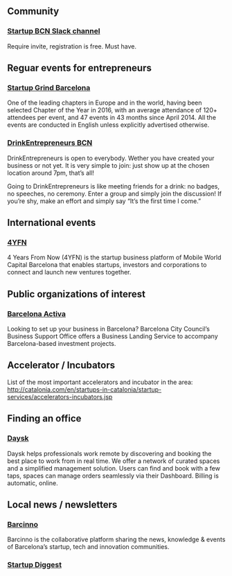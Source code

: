 ## Community

### [Startup BCN Slack channel](https://marsbased.com/startups/)

Require invite, registration is free. Must have.

## Reguar events for entrepreneurs

### [Startup Grind Barcelona](https://www.startupgrind.com/barcelona/)

One of the leading chapters in Europe and in the world, having been selected Chapter of the Year in 2016, with an average attendance of 120+ attendees per event, and 47 events in 43 months since April 2014. All the events are conducted in English unless explicitly advertised otherwise.

### [DrinkEntrepreneurs BCN](https://www.eventbrite.com/o/drinkentrepreneurs-bcn-15771673273)

DrinkEntrepreneurs is open to everybody. Wether you have created your business or not yet. It is very simple to join: just show up at the chosen location around 7pm, that’s all!

Going to DrinkEntrepreneurs is like meeting friends for a drink: no badges, no speeches, no ceremony. Enter a group and simply join the discussion! If you’re shy, make an effort and simply say “It’s the first time I come.”

## International events

### [4YFN](https://www.4yfn.com/)

4 Years From Now (4YFN) is the startup business platform of Mobile World Capital Barcelona that enables startups, investors and corporations to connect and launch new ventures together.


## Public organizations of interest

### [Barcelona Activa](https://empreses.barcelonactiva.cat/en/)

Looking to set up your business in Barcelona?
Barcelona City Council’s Business Support Office offers a Business Landing Service to accompany Barcelona-based investment projects.

## Accelerator / Incubators

List of the most important accelerators and incubator in the area: http://catalonia.com/en/startups-in-catalonia/startup-services/accelerators-incubators.jsp

## Finding an office

### [Daysk](https://app.daysk.com/list?place=Barcelona%252C%2520Spain&lat=41.3850639&long=2.1734034999999494&modality=day)

Daysk helps professionals work remote by discovering and booking the best place to work from in real time. We offer a network of curated spaces and a simplified management solution. Users can find and book with a few taps, spaces can manage orders seamlessly via their Dashboard. Billing is automatic, online.

## Local news / newsletters

### [Barcinno](http://www.barcinno.com/)

Barcinno is the collaborative platform sharing the news, knowledge & events of Barcelona’s startup, tech and innovation communities.

### [Startup Diggest](http://www.startupdigest.com)

